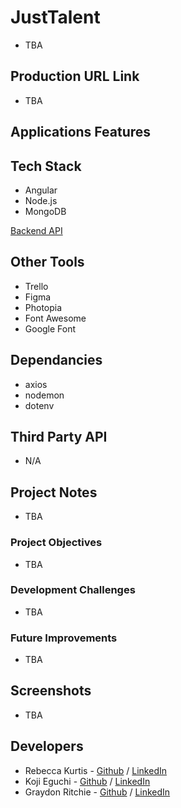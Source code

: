 # JustTalent

- TBA

## Production URL Link

- TBA

## Applications Features

## Tech Stack

- Angular
- Node.js
- MongoDB

[Backend API](https://github.com/new-idea-machine/os-anti-bias-app-back)

## Other Tools

- Trello
- Figma
- Photopia
- Font Awesome
- Google Font

## Dependancies

- axios
- nodemon
- dotenv

## Third Party API

- N/A

## Project Notes

- TBA

### Project Objectives

- TBA

### Development Challenges

- TBA

### Future Improvements

- TBA

## Screenshots

- TBA

## Developers

- Rebecca Kurtis - [Github](https://github.com/rebecca-kurtis) / [LinkedIn](https://www.linkedin.com/in/rebeccakurtis/)
- Koji Eguchi - [Github](https://github.com/Kody-Eguchi) / [LinkedIn](https://www.linkedin.com/in/kojieguchi/)
- Graydon Ritchie - [Github](https://github.com/SirGraybon) / [LinkedIn](https://www.linkedin.com/in/graydonritchie/)
